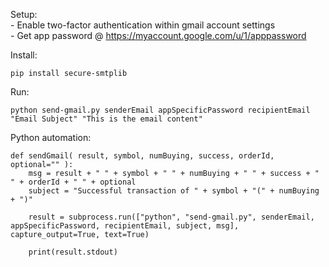 
Setup:<br>
    - Enable two-factor authentication within gmail account settings<br>
    - Get app password @ https://myaccount.google.com/u/1/apppassword<br>

Install:

    pip install secure-smtplib

Run:

    python send-gmail.py senderEmail appSpecificPassword recipientEmail "Email Subject" "This is the email content"

Python automation:
    
    def sendGmail( result, symbol, numBuying, success, orderId, optional="" ):
        msg = result + " " + symbol + " " + numBuying + " " + success + " " + orderId + " " + optional
        subject = "Successful transaction of " + symbol + "(" + numBuying + ")"
        
        result = subprocess.run(["python", "send-gmail.py", senderEmail, appSpecificPassword, recipientEmail, subject, msg], capture_output=True, text=True)
    
        print(result.stdout)

